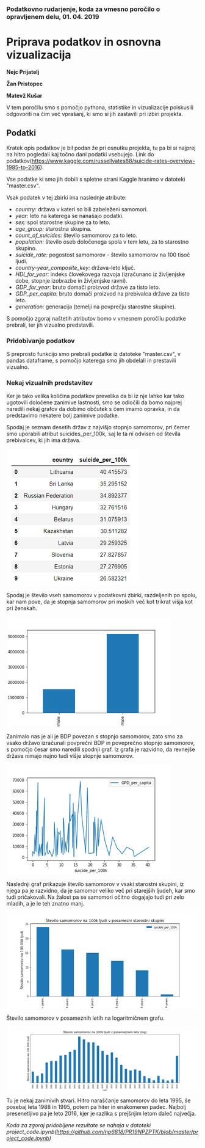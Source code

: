 ### Podatkovno rudarjenje, koda za vmesno poročilo o opravljenem delu, 01. 04. 2019

# Priprava podatkov in osnovna vizualizacija

**Nejc Prijatelj**

**Žan Pristopec**

**Matevž Kušar**

V tem poročilu smo s pomočjo pythona, statistike in vizualizacije poiskusili odgovoriti na čim več vprašanj, ki smo si jih zastavili pri izbiri projekta.

## Podatki

Kratek opis podatkov je bil podan že pri osnutku projekta, tu pa bi si najprej na hitro pogledali kaj točno dani podatki vsebujejo. Link do podatkov(https://www.kaggle.com/russellyates88/suicide-rates-overview-1985-to-2016).

Vse podatke ki smo jih dobili s spletne strani Kaggle hranimo v datoteki "master.csv".

Vsak podatek v tej zbirki ima naslednje atribute:
* *country:* država v kateri so bili zabeleženi samomori.
* *year:* leto na katerega se nanašajo podatki.
* *sex:* spol starostne skupine za to leto.
* *age_group:* starostna skupina.
* *count_of_suicides:* število samomorov za to leto.
* *population:* število oseb določenega spola v tem letu, za to starostno skupino.
* *suicide_rate:* pogostost samomorov - število samomorov na 100 tisoč ljudi.
* *country-year_composite_key:* država-leto ključ.
* *HDI_for_year:* indeks človekovega razvoja (izračunano iz življenjske dobe, stopnje izobrazbe in življenjske ravni).
* *GDP_for_year:* bruto domači proizvod države za tisto leto.
* *GDP_per_capita:* bruto domači proizvod na prebivalca države za tisto leto.
* *generation:* generacija (temelji na povprečju starostne skupine).

S pomočjo zgoraj naštetih atributov bomo v vmesnem poročilu podatke prebrali, ter jih vizualno predstavili.

### Pridobivanje podatkov

S preprosto funkcijo smo prebrali podatke iz datoteke "master.csv", v pandas dataframe, s pomočjo katerega smo jih obdelali in prestavili vizualno.

### Nekaj vizualnih predstavitev

Ker je tako velika količina podatkov prevelika da bi iz nje lahko kar tako ugotovili določene zanimive lastnosti, smo se odločili da bomo najprej naredili nekaj grafov da dobimo občutek s čem imamo opravka, in da predstavimo nekatere bolj zanimive podatke.

Spodaj je seznam desetih držav z najvišjo stopnjo samomorov, pri čemer smo uporabili atribut suicides_per_100k, saj le ta ni odvisen od števila prebivalcev, ki jih ima država.

![Alt text](images/seznam.png?raw=true "Države z največ samomori")

Spodaj je število vseh samomorov v podatkovni zbirki, razdeljenih po spolu, kar nam pove, da je stopnja samomorov pri moških več kot trikrat višja kot pri ženskah.

![Alt text](images/sex_difference.png?raw=true "Razlika med spoloma")

Zanimalo nas je ali je BDP povezan s stopnjo samomorov, zato smo za vsako državo izračunali povprečni BDP in poveprečno stopnjo samomorov, s pomočjo česar smo naredili spodnji graf. Iz grafa je razvidno, da revnejše države nimajo nujno tudi višje stopnje samomorov.

![Alt text](images/GPD_and_suicide_rate.png?raw=true "BDP in samomori")

Naslednji graf prikazuje število samomorov v vsaki starostni skupini, iz njega pa je razvidno, da je samomor veliko več pri starejših ljudeh, kar smo tudi pričakovali. Na žalost pa se samomori očitno dogajajo tudi pri zelo mladih, a je le teh znatno manj.

![Alt text](images/starostne_skupine.png?raw=true "Starostne skupine")

Število samomorov v posameznih letih na logaritmičnem grafu.

![Alt text](images/po_letih.png?raw=true "število samomorov po letih")

Tu je nekaj zanimivih stvari. Hitro naraščanje samomorov do leta 1995, še posebaj leta 1988 in 1995, potem pa hiter in enakomeren padec. Najbolj presenetljivo pa je leto 2016, kjer je razlika s prejšnjim letom daleč največja.

*Koda za zgoraj pridobljene rezultate se nahaja v datoteki project_code.ipynb(https://github.com/np6818/PR19NPZPTK/blob/master/project_code.ipynb)*